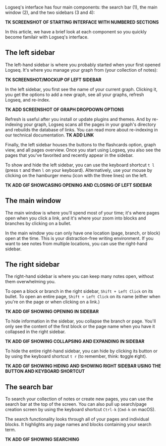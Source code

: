 Logseq's interface has four main components: the search bar (1), the main window (2), and the two sidebars (3 and 4):

**TK SCREENSHOT OF STARTING INTERFACE WITH NUMBERED SECTIONS**

In this article, we have a brief look at each component so you quickly become familair with Logseq's interface.

## The left sidebar
The left-hand sidebar is where you probably started when your first opened Logseq. It's where you manage your graph from (your collection of notes):

**TK SCREENSHOT/MOCKUP OF LEFT SIDEBAR**

In the left sidebar, you first see the name of your current graph. Clicking it, you get the options to add a new graph, see all your graphs, refresh Logseq, and re-index.

**TK ADD SCREENSHOT OF GRAPH DROPDOWN OPTIONS**

Refresh is useful after you install or update plugins and themes. And by re-indexing your graph, Logseq scans all the pages in your graph's directory and rebuilds the database of links. You can read more about re-indexing in our technical documentation. **TK ADD LINK**

Finally, the left sidebar houses the buttons to the flashcards option, graph view, and all pages overview. Once you start using Logseq, you also see the pages that you've favorited and recently appear in the sidebar.

To show and hide the left sidebar, you can use the keyboard shortcut `t l` (press `t` and then `l` on your keyboard). Alternatively, use your mouse by clicking on the hamburger menu (icon with the three lines) on the left.

**TK ADD GIF SHOWCASING OPENING AND CLOSING OF LEFT SIDEBAR**

## The main window
The main window is where you'll spend most of your time; it's where pages open when you click a link, and it's where your zoom into blocks and branches by clicking on a bullet.

In the main window you can only have one location (page, branch, or block) open at the time. This is your distraction-free writing environment. If you want to see notes from multiple locations, you can use the right-hand sidebar.

## The right sidebar
The right-hand sidebar is where you can keep many notes open, without them overwhelming you.

To open a block or branch in the right sidebar, `Shift + Left Click` on its bullet. To open an entire page, `Shift + Left Click` on its name (either when you're on the page or when clicking on a link.)

**TK ADD GIF SHOWING OPENING IN SIDEBAR**

To hide information in the sidebar, you collapse the branch or page. You'll only see the content of the first block or the page name when you have it collapsed in the right sidebar.

**TK ADD GIF SHOWING COLLAPSING AND EXPANDING IN SIDEBAR**

To hide the entire right-hand sidebar, you can hide by clicking its button or by using the keyboard shortcut `t r` (to remember, think: **t**oggle **r**ight).

**TK ADD GIF SHOWING HIDING AND SHOWING RIGHT SIDEBAR USING THE BUTTON AND KEYBOARD SHORTCUT**

## The search bar
To search your collection of notes or create new pages, you can use the search bar at the top of the screen. You can also pull up search/page creation screen by using the keyboard shortcut `Ctrl-k` (`Cmd-k` on macOS).

The search functionality looks through all of your pages and individual blocks. It highlights any page names and blocks containing your search term.

**TK ADD GIF SHOWING SEARCHING**